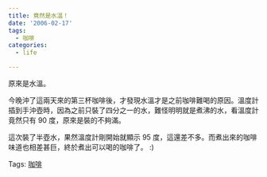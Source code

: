 ```yaml
---
title: 竟然是水溫！
date: '2006-02-17'
tags:
  - 咖啡
categories:
  - life

---
```

原來是水溫。  
  
今晚沖了這兩天來的第三杯咖啡後，才發現水溫才是之前咖啡難喝的原因。溫度計插到手沖壺時，因為之前只裝了四分之一的水，難怪明明就是煮沸的水，看溫度計竟然只有 90 度，原來是裝的不夠滿。  
  
這次裝了半壺水，果然溫度計剛開始就顯示 95 度，這還差不多。而煮出來的咖啡味道也相差甚巨，終於煮出可以喝的咖啡了。 :)  
  

Tags: [咖啡](http://technorati.com/tag/%E5%92%96%E5%95%A1)